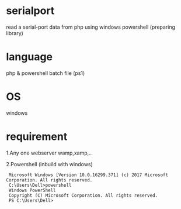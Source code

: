 # serialport
read a serial-port data from php using windows powershell (preparing library)

# language 
php & powershell batch file (ps1)

# OS
windows

# requirement
 1.Any one webserver wamp,xamp,..
 
 2.Powershell (inbuild with windows)
        
   ```
    Microsoft Windows [Version 10.0.16299.371] (c) 2017 Microsoft Corporation. All rights reserved.
    C:\Users\Dell>powershell
    Windows PowerShell
    Copyright (C) Microsoft Corporation. All rights reserved.
    PS C:\Users\Dell>
   ```
